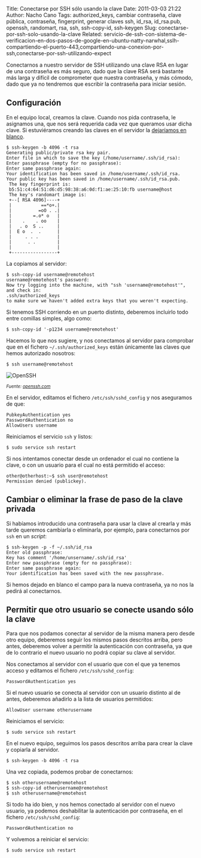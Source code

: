 Title: Conectarse por SSH sólo usando la clave
Date: 2011-03-03 21:22
Author: Nacho Cano
Tags: authorized_keys, cambiar contraseña, clave pública, contraseña, fingerprint, generar claves ssh, id_rsa, id_rsa.pub, openssh, randomart, rsa, ssh, ssh-copy-id, ssh-keygen
Slug: conectarse-por-ssh-solo-usando-la-clave
Related: servicio-de-ssh-con-sistema-de-verificacion-en-dos-pasos-de-google-en-ubuntu-natty-narwhal,sslh-compartiendo-el-puerto-443,compartiendo-una-conexion-por-ssh,conectarse-por-ssh-utilizando-expect

Conectarnos a nuestro servidor de SSH utilizando una clave RSA en lugar
de una contraseña es más seguro, dado que la clave RSA será bastante más
larga y difícil de comprometer que nuestra contraseña, y más cómodo,
dado que ya no tendremos que escribir la contraseña para iniciar sesión.


Configuración
-------------

En el equipo local, creamos la clave. Cuando nos pida contraseña, le
asignamos una, que nos será requerida cada vez que queramos usar dicha
clave. Si estuviéramos creando las claves en el servidor la [dejaríamos
en blanco][].

    $ ssh-keygen -b 4096 -t rsa
    Generating public/private rsa key pair.
    Enter file in which to save the key (/home/username/.ssh/id_rsa):
    Enter passphrase (empty for no passphrase):
    Enter same passphrase again:
    Your identification has been saved in /home/username/.ssh/id_rsa.
    Your public key has been saved in /home/username/.ssh/id_rsa.pub.
     The key fingerprint is:
     b5:51:c4:64:51:d6:d5:98:38:a6:0d:f1:ae:25:10:fb username@host
     The key's randomart image is:
     +--[ RSA 4096]----+
     |           ==*o+.|
     |          =oO . .|
     |        =.o* o   |
     |    .    . oo    |
     |   . o  S ..     |
     |  E o  .  .      |
     |     . . .       |
     |      . .        |
     |                 |
     +-----------------+

La copiamos al servidor:

    $ ssh-copy-id username@remotehost
    username@remotehost's password:
    Now try logging into the machine, with "ssh 'username@remotehost'", and check in:
    .ssh/authorized_keys
    to make sure we haven't added extra keys that you weren't expecting.

Si tenemos SSH corriendo en un puerto distinto, deberemos incluirlo todo
entre comillas simples, algo como:

    $ ssh-copy-id '-p1234 username@remotehost'

Hacemos lo que nos sugiere, y nos conectamos al servidor para comprobar
que en el fichero `~/.ssh/authorized_keys` están únicamente las claves
que hemos autorizado nosotros:

    $ ssh username@remotehost

![OpenSSH]({static}/images/openssh.png)

_<small>Fuente: [openssh.com][]</small>_

En el servidor, editamos el fichero `/etc/ssh/sshd_config` y nos
aseguramos de que:

    PubkeyAuthentication yes
    PasswordAuthentication no
    AllowUsers username

Reiniciamos el servicio `ssh` y listos:

    $ sudo service ssh restart

Si nos intentamos conectar desde un ordenador el cual no contiene la
clave, o con un usuario para el cual no está permitido el acceso:

    other@otherhost:~$ ssh user@remotehost
    Permission denied (publickey).

Cambiar o eliminar la frase de paso de la clave privada
-------------------------------------------------------

Si habíamos introducido una contraseña para usar la clave al crearla y
más tarde queremos cambiarla o eliminarla, por ejemplo, para conectarnos
por `ssh` en un _script_:

    $ ssh-keygen -p -f ~/.ssh/id_rsa
    Enter old passphrase:
    Key has comment '/home/unsername/.ssh/id_rsa'
    Enter new passphrase (empty for no passphrase):
    Enter same passphrase again:
    Your identification has been saved with the new passphrase.

Si hemos dejado en blanco el campo para la nueva contraseña, ya no nos
la pedirá al conectarnos.

Permitir que otro usuario se conecte usando sólo la clave
---------------------------------------------------------

Para que nos podamos conectar al servidor de la misma manera pero desde
otro equipo, deberemos seguir los mismos pasos descritos arriba, pero
antes, deberemos volver a permitir la autenticación con contraseña, ya
que de lo contrario el nuevo usuario no podrá copiar su clave al
servidor.

Nos conectamos al servidor con el usuario que con el que ya tenemos
acceso y editamos el fichero `/etc/ssh/sshd_config`:

    PasswordAuthentication yes

Si el nuevo usuario se conecta al servidor con un usuario distinto al de
antes, deberemos añadirlo a la lista de usuarios permitidos:

    AllowUser username otherusername

Reiniciamos el servicio:

    $ sudo service ssh restart

En el nuevo equipo, seguimos los pasos descritos arriba para crear la
clave y copiarla al servidor.

    $ ssh-keygen -b 4096 -t rsa

Una vez copiada, podemos probar de conectarnos:

    $ ssh otherusername@remotehost
    $ ssh-copy-id otherusername@remotehost
    $ ssh otherusername@remotehost

Si todo ha ido bien, y nos hemos conectado al servidor con el nuevo
usuario, ya podemos deshabilitar la autenticación por contraseña, en el
fichero `/etc/ssh/sshd_config`:

    PasswordAuthentication no

Y volvemos a reiniciar el servicio:

    $ sudo service ssh restart

  [dejaríamos en blanco]: http://marc.info/?l=secure-shell&m=91703263608458&w=2
    "dejaríamos en blanco"
  [openssh.com]: http://www.openssh.com/
    "openssh.com"
